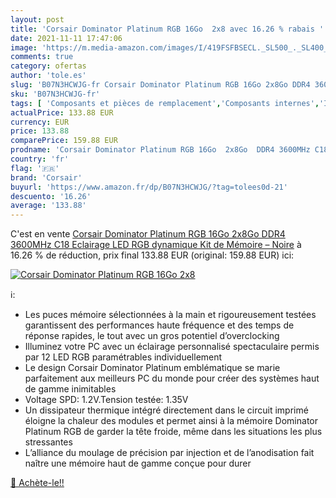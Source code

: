```yaml
---
layout: post
title: 'Corsair Dominator Platinum RGB 16Go  2x8 avec 16.26 % rabais '
date: 2021-11-11 17:47:06
image: 'https://m.media-amazon.com/images/I/419FSFBSECL._SL500_._SL400_.jpg'
comments: true
category: ofertas
author: 'tole.es'
slug: 'B07N3HCWJG-fr Corsair Dominator Platinum RGB 16Go 2x8Go DDR4 3600MHz C18...'
sku: 'B07N3HCWJG-fr'
tags: [ 'Composants et pièces de remplacement','Composants internes','Informatique','Mémoire RAM','corsair', ]
actualPrice: 133.88 EUR
currency: EUR
price: 133.88
comparePrice: 159.88 EUR
prodname: 'Corsair Dominator Platinum RGB 16Go  2x8Go  DDR4 3600MHz C18  Eclairage LED RGB dynamique Kit de Mémoire – Noire'
country: 'fr'
flag: '🇫🇷'
brand: 'Corsair'
buyurl: 'https://www.amazon.fr/dp/B07N3HCWJG/?tag=tolees0d-21'
descuento: '16.26'
average: '133.88'
---
```


C'est en vente [Corsair Dominator Platinum RGB 16Go  2x8Go  DDR4 3600MHz C18  Eclairage LED RGB dynamique Kit de Mémoire – Noire](https://www.amazon.fr/dp/B07N3HCWJG/?tag=tolees0d-21)  à  16.26 % de réduction, prix final  133.88 EUR (original: 159.88 EUR) ici:

[![Corsair Dominator Platinum RGB 16Go  2x8](https://m.media-amazon.com/images/I/419FSFBSECL._SL500_._SL400_.jpg)](https://www.amazon.fr/dp/B07N3HCWJG/?tag=tolees0d-21)

ℹ️:

- Les puces mémoire sélectionnées à la main et rigoureusement testées garantissent des performances haute fréquence et des temps de réponse rapides, le tout avec un gros potentiel d’overclocking
- Illuminez votre PC avec un éclairage personnalisé spectaculaire permis par 12 LED RGB paramétrables individuellement
- Le design Corsair Dominator Platinum emblématique se marie parfaitement aux meilleurs PC du monde pour créer des systèmes haut de gamme inimitables
- Voltage SPD: 1.2V.Tension testée: 1.35V
- Un dissipateur thermique intégré directement dans le circuit imprimé éloigne la chaleur des modules et permet ainsi à la mémoire Dominator Platinum RGB de garder la tête froide, même dans les situations les plus stressantes
- L’alliance du moulage de précision par injection et de l’anodisation fait naître une mémoire haut de gamme conçue pour durer

[🛒 Achète-le!!](https://www.amazon.fr/dp/B07N3HCWJG/?tag=tolees0d-21)
